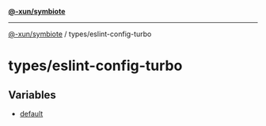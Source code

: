 [**@-xun/symbiote**](../../README.md)

***

[@-xun/symbiote](../../README.md) / types/eslint-config-turbo

# types/eslint-config-turbo

## Variables

- [default](variables/default.md)
